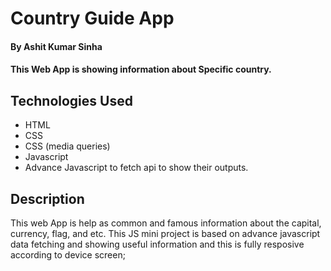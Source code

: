 # Country Guide App

#### By Ashit Kumar Sinha

#### This Web App is showing information about Specific country.

## Technologies Used
* HTML
* CSS
* CSS (media queries)
* Javascript
* Advance Javascript to fetch api to show their outputs.

## Description
This web App is help as common and famous information about the capital, currency, flag, and etc. 
This JS mini project is based on advance javascript data fetching and showing useful information and this is fully resposive according to device screen;
